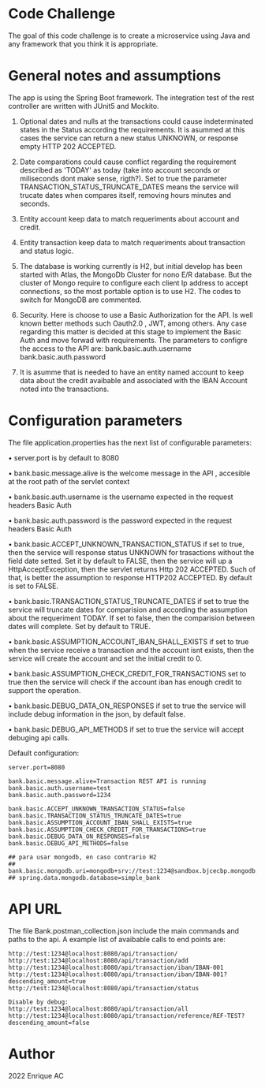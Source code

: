 
# Code Challenge 
The goal of this code challenge is to create a microservice using Java and any framework
that you think it is appropriate.

# General notes and assumptions
The app is using the Spring Boot framework. 
The integration test of the rest controller are written with JUnit5 and Mockito.

1) Optional dates and nulls at the transactions could cause indeterminated states in the Status according the requirements. It is asummed at this cases the service can return a new status UNKNOWN, or response empty HTTP 202 ACCEPTED.

2) Date comparations could cause conflict regarding the requirement described as 'TODAY' as today (take into account seconds or miliseconds dont make sense, rigth?). Set to true the parameter TRANSACTION_STATUS_TRUNCATE_DATES means the service will trucate dates when compares itself, removing hours minutes and seconds.

3) Entity account keep data to match requeriments about account and credit.

4) Entity transaction keep data to match requeriments about transaction and status logic.

5) The database is working currently is H2, but initial develop has been started with Atlas, the MongoDb Cluster for nono E/R database. But the cluster of Mongo require to configure each client Ip address to accept connections, so the most portable option is to use H2.
The codes to switch for MongoDB are commented.

6) Security. Here is choose to use a Basic Authorization for the API. Is well known better methods such Oauth2.0 , JWT, among others. Any case regarding this matter is decided at this stage to implement the Basic Auth and move forwad with requirements.
The parameters to configre the access to the API are:
    bank.basic.auth.username
    bank.basic.auth.password

7) It is asumme that is needed to have an entity named account to keep data about the credit avaibable and associated with the IBAN Account noted into the transactions.

# Configuration parameters
The file application.properties has the next list of configurable parameters:

• server.port is by default to 8080

• bank.basic.message.alive is the welcome message in the API , accesible at the root path of the servlet context

• bank.basic.auth.username is the username expected in the request headers Basic Auth

• bank.basic.auth.password is the password expected in the request headers Basic Auth

• bank.basic.ACCEPT_UNKNOWN_TRANSACTION_STATUS if set to true, then the service will response status UNKNOWN for trasactions without the field date setted. Set it by default to FALSE, then the service will up a HttpAcceptException, then the servlet returns Http 202 ACCEPTED. Such of that, is better the assumption to response HTTP202 ACCEPTED. By default is set to FALSE.

• bank.basic.TRANSACTION_STATUS_TRUNCATE_DATES if set to true the service will truncate dates for comparision and according the assumption about the requeriment TODAY. If set to false, then the comparision between dates will complete. Set by default to TRUE.

• bank.basic.ASSUMPTION_ACCOUNT_IBAN_SHALL_EXISTS if set to true when the service receive a transaction and the account isnt exists, then the service will create the account and set the initial credit to 0.

• bank.basic.ASSUMPTION_CHECK_CREDIT_FOR_TRANSACTIONS set to true then the service will check if the account iban has enough credit to support the operation.

• bank.basic.DEBUG_DATA_ON_RESPONSES if set to true the service will include debug information in the json, by default false.

• bank.basic.DEBUG_API_METHODS if set to true the service will accept debuging api calls.

Default configuration:

    server.port=8080

    bank.basic.message.alive=Transaction REST API is running
    bank.basic.auth.username=test
    bank.basic.auth.password=1234

    bank.basic.ACCEPT_UNKNOWN_TRANSACTION_STATUS=false
    bank.basic.TRANSACTION_STATUS_TRUNCATE_DATES=true
    bank.basic.ASSUMPTION_ACCOUNT_IBAN_SHALL_EXISTS=true
    bank.basic.ASSUMPTION_CHECK_CREDIT_FOR_TRANSACTIONS=true
    bank.basic.DEBUG_DATA_ON_RESPONSES=false
    bank.basic.DEBUG_API_METHODS=false

    ## para usar mongodb, en caso contrario H2
    ## bank.basic.mongodb.uri=mongodb+srv://test:1234@sandbox.bjcecbp.mongodb.net/simple_bank
    ## spring.data.mongodb.database=simple_bank

# API URL
The file Bank.postman_collection.json include the main commands and paths to the api.
A example list of avaibable calls to end points are:

    http://test:1234@localhost:8080/api/transaction/
    http://test:1234@localhost:8080/api/transaction/add
    http://test:1234@localhost:8080/api/transaction/iban/IBAN-001
    http://test:1234@localhost:8080/api/transaction/iban/IBAN-001?descending_amount=true
    http://test:1234@localhost:8080/api/transaction/status

    Disable by debug:
    http://test:1234@localhost:8080/api/transaction/all
    http://test:1234@localhost:8080/api/transaction/reference/REF-TEST?descending_amount=false

# Author
2022 Enrique AC
